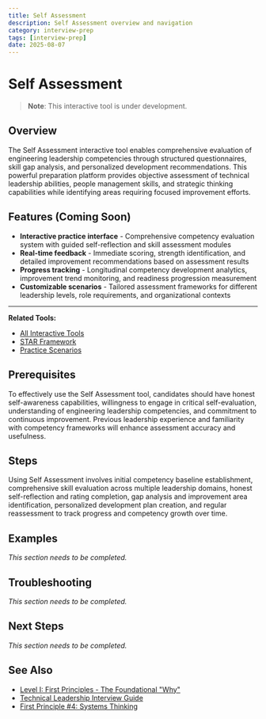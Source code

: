 ```yaml
---
title: Self Assessment
description: Self Assessment overview and navigation
category: interview-prep
tags: [interview-prep]
date: 2025-08-07
---
```


# Self Assessment

> **Note**: This interactive tool is under development.

## Overview

The Self Assessment interactive tool enables comprehensive evaluation of engineering leadership competencies through structured questionnaires, skill gap analysis, and personalized development recommendations. This powerful preparation platform provides objective assessment of technical leadership abilities, people management skills, and strategic thinking capabilities while identifying areas requiring focused improvement efforts.

## Features (Coming Soon)

- **Interactive practice interface** - Comprehensive competency evaluation system with guided self-reflection and skill assessment modules
- **Real-time feedback** - Immediate scoring, strength identification, and detailed improvement recommendations based on assessment results
- **Progress tracking** - Longitudinal competency development analytics, improvement trend monitoring, and readiness progression measurement
- **Customizable scenarios** - Tailored assessment frameworks for different leadership levels, role requirements, and organizational contexts

---

**Related Tools:**
- [All Interactive Tools](../../../engineering-leadership/level-4-interview-execution/tools/interactive/)
- [STAR Framework](../../../engineering-leadership/level-4-interview-execution/tools/star-framework/)
- [Practice Scenarios](../../../engineering-leadership/practice-scenarios/)


## Prerequisites

To effectively use the Self Assessment tool, candidates should have honest self-awareness capabilities, willingness to engage in critical self-evaluation, understanding of engineering leadership competencies, and commitment to continuous improvement. Previous leadership experience and familiarity with competency frameworks will enhance assessment accuracy and usefulness.


## Steps

Using Self Assessment involves initial competency baseline establishment, comprehensive skill evaluation across multiple leadership domains, honest self-reflection and rating completion, gap analysis and improvement area identification, personalized development plan creation, and regular reassessment to track progress and competency growth over time.


## Examples

*This section needs to be completed.*


## Troubleshooting

*This section needs to be completed.*


## Next Steps

*This section needs to be completed.*

## See Also

- [Level I: First Principles - The Foundational "Why"](/interview-prep/engineering-leadership/level-1-first-principles)
- [Technical Leadership Interview Guide](/interview-prep/engineering-leadership/level-4-interview-execution/technical-leadership)
- [First Principle #4: Systems Thinking](/interview-prep/engineering-leadership/level-1-first-principles/systems-thinking)
